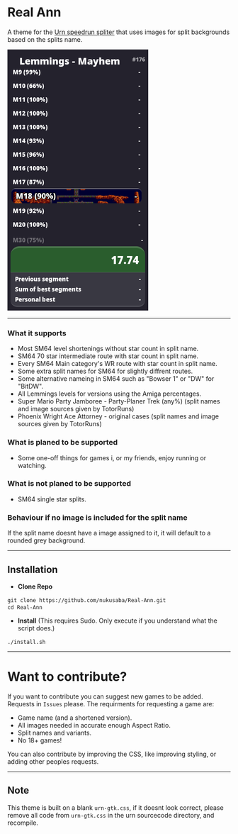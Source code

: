 # Real Ann
A theme for the [Urn speedrun spliter](https://github.com/paoloose/urn) that uses images for split backgrounds based on the splits name.

![](assets/example.png) 

---

### What it supports
- Most SM64 level shortenings without star count in split name.
- SM64 70 star intermediate route with star count in split name.
- Every SM64 Main category's WR route with star count in split name.
- Some extra split names for SM64 for slightly diffrent routes.
- Some alternative nameing in SM64 such as "Bowser 1" or "DW" for "BitDW".
- All Lemmings levels for versions using the Amiga percentages.
- Super Mario Party Jamboree - Party-Planer Trek (any%) (split names and image sources given by TotorRuns)
- Phoenix Wright Ace Attorney - original cases (split names and image sources given by TotorRuns)

### What is planed to be supported
- Some one-off things for games i, or my friends, enjoy running or watching.

### What is not planed to be supported 
- SM64 single star splits.

### Behaviour if no image is included for the split name
If the split name doesnt have a image assigned to it, it will default to a rounded grey background.
 
---
## Installation
- **Clone Repo**
```
git clone https://github.com/nukusaba/Real-Ann.git
cd Real-Ann
```
- **Install** (This requires Sudo. Only execute if you understand what the script does.)
```
./install.sh
```

---

# Want to contribute?
If you want to contribute you can suggest new games to be added. Requests in `Issues` please.
The requirments for requesting a game are:
- Game name (and a shortened version).
- All images needed in accurate enough Aspect Ratio.
- Split names and variants.
- No 18+ games!

You can also contribute by improving the CSS, like improving styling, or adding other peoples requests.

---

## Note
This theme is built on a blank `urn-gtk.css`, if it doesnt look correct, please remove all code from `urn-gtk.css` in the urn sourcecode directory, and recompile.

